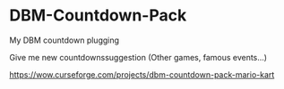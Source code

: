 # DBM-Countdown-Pack

My DBM countdown plugging

Give me new countdownssuggestion (Other games, famous events...)

https://wow.curseforge.com/projects/dbm-countdown-pack-mario-kart
